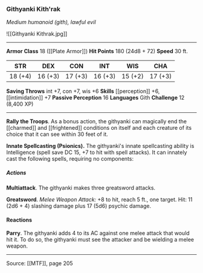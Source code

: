 ### Githyanki Kith'rak
_Medium humanoid (gith), lawful evil_

![[Githyanki Kithrak.jpg]]




---

**Armor Class** 18 ([[Plate Armor]])
**Hit Points** 180 (24d8 + 72)
**Speed** 30 ft.

| STR     | DEX     | CON     | INT     | WIS     | CHA     |
|---------|---------|---------|---------|---------|---------|
| 18 (+4) | 16 (+3) | 17 (+3) | 16 (+3) | 15 (+2) | 17 (+3) |

**Saving Throws** int +7, con +7, wis +6
**Skills** [[perception]] +6, [[intimidation]] +7
**Passive Perception** 16
**Languages** Gith
**Challenge** 12 (8,400 XP)

---

**Rally the Troops**. As a bonus action, the githyanki can magically end the [[charmed]] and [[frightened]] conditions on itself and each creature of its choice that it can see within 30 feet of it.

**Innate Spellcasting (Psionics).** The githyanki's innate spellcasting ability is Intelligence (spell save DC 15, +7 to hit with spell attacks). It can innately cast the following spells, requiring no components:

##### Actions
**Multiattack**. The githyanki makes three greatsword attacks.

**Greatsword**. _Melee Weapon Attack:_ +8 to hit, reach 5 ft., one target. Hit: 11 (2d6 + 4) slashing damage plus 17 (5d6) psychic damage.

#### Reactions
**Parry**. The githyanki adds 4 to its AC against one melee attack that would hit it. To do so, the githyanki must see the attacker and be wielding a melee weapon.


---

Source: [[MTF]], page 205
